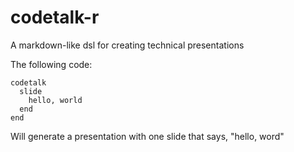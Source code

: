 # codetalk-r
A markdown-like dsl for creating technical presentations

The following code:

```
codetalk
  slide
    hello, world    
  end
end
```

Will generate a presentation with one slide that says, "hello, word"
